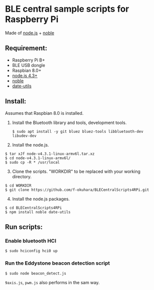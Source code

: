 
# BLE central sample scripts for Raspberry Pi
Made of [node.js](https://nodejs.org/en/) + [noble](https://github.com/sandeepmistry/noble)

## Requirement:
- Raspberry Pi B+
- BLE USB dongle
- Raspbian 8.0+
- [node.js 4.3+](https://nodejs.org/en/download/)
- [noble](https://github.com/sandeepmistry/noble)
- [date-utils](https://github.com/JerrySievert/date-utils)

## Install:
Assumes that Raspbian 8.0 is installed.
1. Install the Bluetooth library and tools, development tools.
   ```
   $ sudo apt install -y git bluez bluez-tools libbluetooth-dev libudev-dev
   ```
2. Install the node.js.
  ```
  $ tar xJf node-v4.3.1-linux-armv6l.tar.xz
  $ cd node-v4.3.1-linux-armv6l/
  $ sudo cp -R * /usr/local
  ```
3. Clone the scripts.
  "WORKDIR" to be replaced with your working directory.
  ```
  $ cd WORKDIR
  $ git clone https://github.com/f-okuhara/BLECentralScripts4RPi.git
  ```
4. Install the node.js packages.
  ```
  $ cd BLECentralScripts4RPi
  $ npm install noble date-utils
  ```

## Run scripts:
### Enable bluetooth HCI
```
$ sudo hciconfig hci0 up
```
### Run the Eddystone beacon detection script
```
$ sudo node beacon_detect.js
```
`9axis.js`, `pwm.js` also performs in the sam way.
